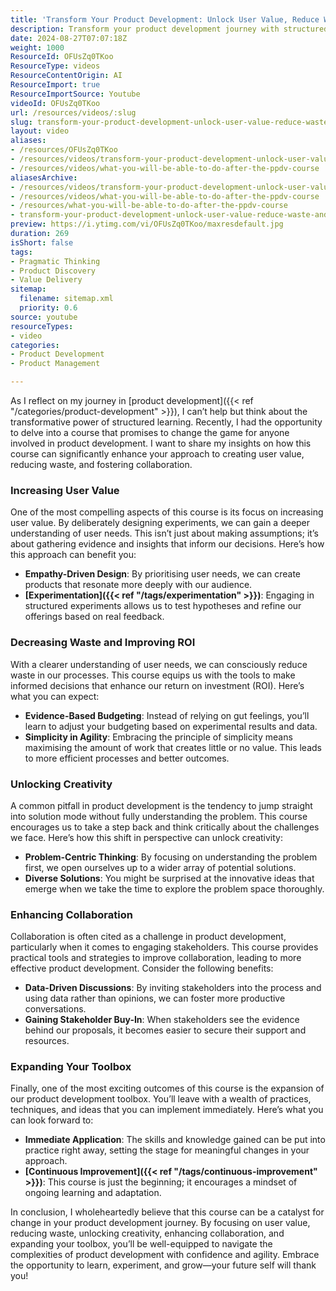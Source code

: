 ```yaml
---
title: 'Transform Your Product Development: Unlock User Value, Reduce Waste, and Enhance Collaboration with Structured Learning'
description: Transform your product development journey with structured learning! Discover how to enhance user value, reduce waste, and boost collaboration in this insightful course.
date: 2024-08-27T07:07:18Z
weight: 1000
ResourceId: OFUsZq0TKoo
ResourceType: videos
ResourceContentOrigin: AI
ResourceImport: true
ResourceImportSource: Youtube
videoId: OFUsZq0TKoo
url: /resources/videos/:slug
slug: transform-your-product-development-unlock-user-value-reduce-waste-and-enhance-collaboration-with-structured-learning
layout: video
aliases:
- /resources/OFUsZq0TKoo
- /resources/videos/transform-your-product-development-unlock-user-value-reduce-waste-and-enhance-collaboration-with-structured-learning
- /resources/videos/what-you-will-be-able-to-do-after-the-ppdv-course
aliasesArchive:
- /resources/videos/transform-your-product-development-unlock-user-value-reduce-waste-and-enhance-collaboration-with-structured-learning
- /resources/videos/what-you-will-be-able-to-do-after-the-ppdv-course
- /resources/what-you-will-be-able-to-do-after-the-ppdv-course
- transform-your-product-development-unlock-user-value-reduce-waste-and-enhance-collaboration-with-structured-learning
preview: https://i.ytimg.com/vi/OFUsZq0TKoo/maxresdefault.jpg
duration: 269
isShort: false
tags:
- Pragmatic Thinking
- Product Discovery
- Value Delivery
sitemap:
  filename: sitemap.xml
  priority: 0.6
source: youtube
resourceTypes:
- video
categories:
- Product Development
- Product Management

---
```

As I reflect on my journey in [product development]({{< ref "/categories/product-development" >}}), I can’t help but think about the transformative power of structured learning. Recently, I had the opportunity to delve into a course that promises to change the game for anyone involved in product development. I want to share my insights on how this course can significantly enhance your approach to creating user value, reducing waste, and fostering collaboration.

### Increasing User Value

One of the most compelling aspects of this course is its focus on increasing user value. By deliberately designing experiments, we can gain a deeper understanding of user needs. This isn’t just about making assumptions; it’s about gathering evidence and insights that inform our decisions. Here’s how this approach can benefit you:

- **Empathy-Driven Design**: By prioritising user needs, we can create products that resonate more deeply with our audience.
- **[Experimentation]({{< ref "/tags/experimentation" >}})**: Engaging in structured experiments allows us to test hypotheses and refine our offerings based on real feedback.

### Decreasing Waste and Improving ROI

With a clearer understanding of user needs, we can consciously reduce waste in our processes. This course equips us with the tools to make informed decisions that enhance our return on investment (ROI). Here’s what you can expect:

- **Evidence-Based Budgeting**: Instead of relying on gut feelings, you’ll learn to adjust your budgeting based on experimental results and data.
- **Simplicity in Agility**: Embracing the principle of simplicity means maximising the amount of work that creates little or no value. This leads to more efficient processes and better outcomes.

### Unlocking Creativity

A common pitfall in product development is the tendency to jump straight into solution mode without fully understanding the problem. This course encourages us to take a step back and think critically about the challenges we face. Here’s how this shift in perspective can unlock creativity:

- **Problem-Centric Thinking**: By focusing on understanding the problem first, we open ourselves up to a wider array of potential solutions.
- **Diverse Solutions**: You might be surprised at the innovative ideas that emerge when we take the time to explore the problem space thoroughly.

### Enhancing Collaboration

Collaboration is often cited as a challenge in product development, particularly when it comes to engaging stakeholders. This course provides practical tools and strategies to improve collaboration, leading to more effective product development. Consider the following benefits:

- **Data-Driven Discussions**: By inviting stakeholders into the process and using data rather than opinions, we can foster more productive conversations.
- **Gaining Stakeholder Buy-In**: When stakeholders see the evidence behind our proposals, it becomes easier to secure their support and resources.

### Expanding Your Toolbox

Finally, one of the most exciting outcomes of this course is the expansion of our product development toolbox. You’ll leave with a wealth of practices, techniques, and ideas that you can implement immediately. Here’s what you can look forward to:

- **Immediate Application**: The skills and knowledge gained can be put into practice right away, setting the stage for meaningful changes in your approach.
- **[Continuous Improvement]({{< ref "/tags/continuous-improvement" >}})**: This course is just the beginning; it encourages a mindset of ongoing learning and adaptation.

In conclusion, I wholeheartedly believe that this course can be a catalyst for change in your product development journey. By focusing on user value, reducing waste, unlocking creativity, enhancing collaboration, and expanding your toolbox, you’ll be well-equipped to navigate the complexities of product development with confidence and agility. Embrace the opportunity to learn, experiment, and grow—your future self will thank you!
